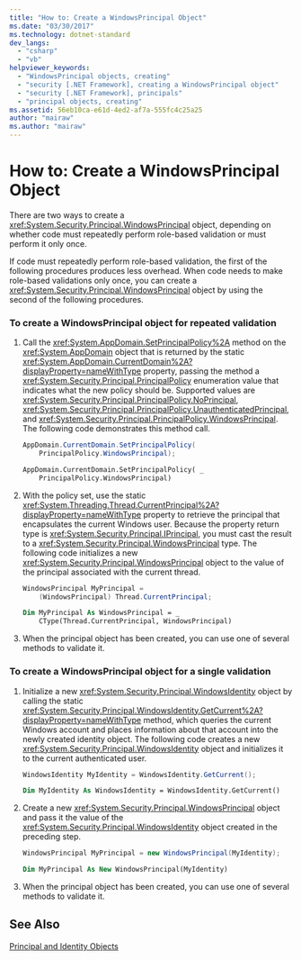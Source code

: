 ```yaml
---
title: "How to: Create a WindowsPrincipal Object"
ms.date: "03/30/2017"
ms.technology: dotnet-standard
dev_langs: 
  - "csharp"
  - "vb"
helpviewer_keywords: 
  - "WindowsPrincipal objects, creating"
  - "security [.NET Framework], creating a WindowsPrincipal object"
  - "security [.NET Framework], principals"
  - "principal objects, creating"
ms.assetid: 56eb10ca-e61d-4ed2-af7a-555fc4c25a25
author: "mairaw"
ms.author: "mairaw"
---
```

# How to: Create a WindowsPrincipal Object
There are two ways to create a <xref:System.Security.Principal.WindowsPrincipal> object, depending on whether code must repeatedly perform role-based validation or must perform it only once.  
  
 If code must repeatedly perform role-based validation, the first of the following procedures produces less overhead. When code needs to make role-based validations only once, you can create a <xref:System.Security.Principal.WindowsPrincipal> object by using the second of the following procedures.  
  
### To create a WindowsPrincipal object for repeated validation  
  
1.  Call the <xref:System.AppDomain.SetPrincipalPolicy%2A> method on the <xref:System.AppDomain> object that is returned by the static <xref:System.AppDomain.CurrentDomain%2A?displayProperty=nameWithType> property, passing the method a <xref:System.Security.Principal.PrincipalPolicy> enumeration value that indicates what the new policy should be. Supported values are <xref:System.Security.Principal.PrincipalPolicy.NoPrincipal>, <xref:System.Security.Principal.PrincipalPolicy.UnauthenticatedPrincipal>, and <xref:System.Security.Principal.PrincipalPolicy.WindowsPrincipal>. The following code demonstrates this method call.  
  
    ```csharp  
    AppDomain.CurrentDomain.SetPrincipalPolicy(  
        PrincipalPolicy.WindowsPrincipal);  
    ```  
  
    ```vb  
    AppDomain.CurrentDomain.SetPrincipalPolicy( _  
        PrincipalPolicy.WindowsPrincipal)  
    ```  
  
2.  With the policy set, use the static <xref:System.Threading.Thread.CurrentPrincipal%2A?displayProperty=nameWithType> property to retrieve the principal that encapsulates the current Windows user. Because the property return type is <xref:System.Security.Principal.IPrincipal>, you must cast the result to a <xref:System.Security.Principal.WindowsPrincipal> type. The following code initializes a new <xref:System.Security.Principal.WindowsPrincipal> object to the value of the principal associated with the current thread.  
  
    ```csharp  
    WindowsPrincipal MyPrincipal =   
        (WindowsPrincipal) Thread.CurrentPrincipal;  
    ```  
  
    ```vb  
    Dim MyPrincipal As WindowsPrincipal = _  
        CType(Thread.CurrentPrincipal, WindowsPrincipal)   
    ```  
  
3.  When the principal object has been created, you can use one of several methods to validate it.  
  
### To create a WindowsPrincipal object for a single validation  
  
1.  Initialize a new <xref:System.Security.Principal.WindowsIdentity> object by calling the static <xref:System.Security.Principal.WindowsIdentity.GetCurrent%2A?displayProperty=nameWithType> method, which queries the current Windows account and places information about that account into the newly created identity object. The following code creates a new <xref:System.Security.Principal.WindowsIdentity> object and initializes it to the current authenticated user.  
  
    ```csharp  
    WindowsIdentity MyIdentity = WindowsIdentity.GetCurrent();  
    ```  
  
    ```vb  
    Dim MyIdentity As WindowsIdentity = WindowsIdentity.GetCurrent()  
    ```  
  
2.  Create a new <xref:System.Security.Principal.WindowsPrincipal> object and pass it the value of the <xref:System.Security.Principal.WindowsIdentity> object created in the preceding step.  
  
    ```csharp  
    WindowsPrincipal MyPrincipal = new WindowsPrincipal(MyIdentity);  
    ```  
  
    ```vb  
    Dim MyPrincipal As New WindowsPrincipal(MyIdentity)  
    ```  
  
3.  When the principal object has been created, you can use one of several methods to validate it.  
  
## See Also  
 [Principal and Identity Objects](../../../docs/standard/security/principal-and-identity-objects.md)
